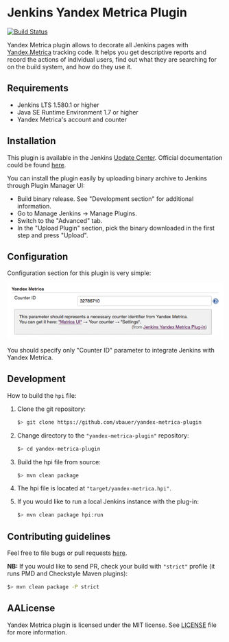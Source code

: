 
# Jenkins Yandex Metrica Plugin

[![Build Status](https://travis-ci.org/vbauer/yandex-metrica-plugin.svg?branch=master)](https://travis-ci.org/vbauer/yandex-metrica-plugin)

Yandex Metrica plugin allows to decorate all Jenkins pages with [Yandex.Metrica](https://metrica.yandex.com) tracking code.
It helps you get descriptive reports and record the actions of individual users, find out what they are searching
for on the build system, and how do they use it.


## Requirements

* Jenkins LTS 1.580.1 or higher
* Java SE Runtime Environment 1.7 or higher
* Yandex Metrica's account and counter


## Installation

This plugin is available in the Jenkins [Update Center](https://updates.jenkins-ci.org). Official documentation could be found [here](https://wiki.jenkins-ci.org/display/JENKINS/Yandex+Metrica+Plugin).

You can install the plugin easily by uploading binary archive to Jenkins through Plugin Manager UI:

* Build binary release. See "Development section" for additional information.
* Go to Manage Jenkins -> Manage Plugins.
* Switch to the "Advanced" tab.
* In the "Upload Plugin" section, pick the binary downloaded in the first step and press "Upload".


## Configuration

Configuration section for this plugin is very simple:

![Configuration](misc/configuration.png)

You should specify only "Counter ID" parameter to integrate Jenkins with Yandex Metrica.


## Development

How to build the `hpi` file:

1. Clone the git repository:
    ```sh
    $> git clone https://github.com/vbauer/yandex-metrica-plugin
    ```
    
2. Change directory to the `"yandex-metrica-plugin"` repository:
    ```sh
    $> cd yandex-metrica-plugin
    ```
    
3. Build the hpi file from source:
    ```sh
    $> mvn clean package
    ```

4. The hpi file is located at `"target/yandex-metrica.hpi"`.

5. If you would like to run a local Jenkins instance with the plug-in:
    ```sh
    $> mvn clean package hpi:run
    ```

## Contributing guidelines

Feel free to file bugs or pull requests [here](https://github.com/vbauer/yandex-metrica-plugin).

**NB:** If you would like to send PR, check your build with `"strict"` profile (it runs PMD and Checkstyle Maven plugins):

```sh
$> mvn clean package -P strict
```


## AALicense

Yandex Metrica plugin is licensed under the MIT license. See [LICENSE](LICENSE.md) file for more information.
